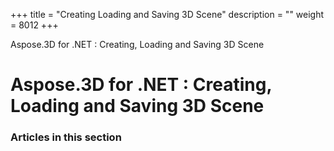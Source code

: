 +++
title = "Creating Loading and Saving 3D Scene" 
description = "" 
weight = 8012 
+++

Aspose.3D for .NET : Creating, Loading and Saving 3D Scene  

# Aspose.3D for .NET : Creating, Loading and Saving 3D Scene


### Articles in this section

           

